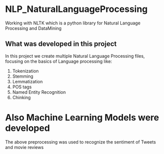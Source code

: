 # NLP_NaturalLanguageProcessing
Working with NLTK which is a python library for Natural Language Processing and DataMining

## What was developed in this project
In this project we create multiple Natural Language Processing files, focusing on the basics of Language processing like:
1. Tokenization
2. Stemming
3. Lemmatization
4. POS tags
5. Named Entity Recognition
6. Chinking 

# Also Machine Learning Models were developed 
The above preprocessing was used to recognize the sentiment of Tweets and movie reviews
